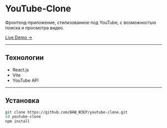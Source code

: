 # YouTube-Clone

Фронтенд-приложение, стилизованное под YouTube, с возможностью поиска и просмотра видео.

[Live Demo →](https://youtube-clone-by-ivan.netlify.app/)

---

## Технологии

- React.js  
- Vite  
- YouTube API

---

## Установка

```bash
git clone https://github.com/ВАШ_ЮЗЕР/youtube-clone.git
cd youtube-clone
npm install
